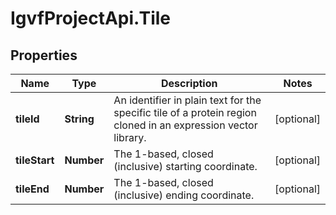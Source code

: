 # IgvfProjectApi.Tile

## Properties

Name | Type | Description | Notes
------------ | ------------- | ------------- | -------------
**tileId** | **String** | An identifier in plain text for the specific tile of a protein region cloned in an expression vector library. | [optional] 
**tileStart** | **Number** | The 1-based, closed (inclusive) starting coordinate. | [optional] 
**tileEnd** | **Number** | The 1-based, closed (inclusive) ending coordinate. | [optional] 


